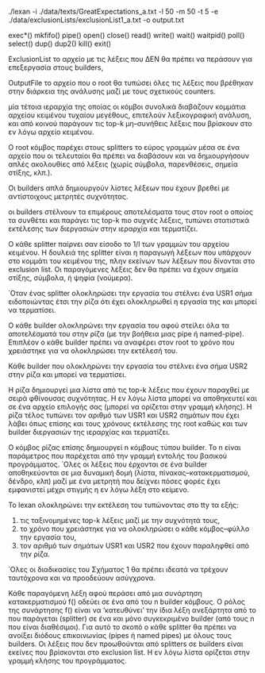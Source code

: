./lexan -i ./data/texts/GreatExpectations_a.txt -l 50 -m 50 -t 5 -e ./data/exclusionLists/exclusionList1_a.txt -o output.txt

exec*()
mkfifo()
pipe()
open()
close()
read()
write()
wait()
waitpid()
poll()
select()
dup()
dup2()
kill()
exit()

ExclusionList το αρχείο με τις λέξεις που ΔΕΝ θα πρέπει να περάσουν για επεξεργασία στους builders,

OutputFile το αρχείο που ο root θα τυπώσει όλες τις λέξεις που βρέθηκαν στην διάρκεια της ανάλυσης
μαζί με τους σχετικούς counters.

μία τέτοια ιεραρχία της οποίας
οι κόμβοι συνολικά διαβάζουν κομμάτια αρχείου κειμένου τυχαίου μεγέθους, επιτελούν λεξικογραφική ανάλυση,
και από κοινού παράγουν τις top-k μη–συνήθεις λέξεις που βρίσκουν στο εν λόγω αρχείο κειμένου.

Ο root κόμβος παρέχει στους splitters
το εύρος γραμμών μέσα σε ένα αρχείο που οι τελευταίοι θα πρέπει να διαβάσουν και να δημιουργήσουν απλές
ακολουθίες από λέξεις (χωρίς σύμβολα, παρενθέσεις, σημεία στίξης, κλπ.).

Οι builders απλά δημιουργούν
λίστες λέξεων που έχουν βρεθεί με αντίστοιχους μετρητές συχνότητας.

οι builders στέλνουν τα επιμέρους αποτελέσματα τους στον root ο οποίος τα συνθέτει και παράγει τις top-k πιο
συχνές λέξεις, τυπώνει στατιστικά εκτέλεσης των διεργασιών στην ιεραρχία και τερματίζει.

Ο κάθε splitter παίρνει σαν είσοδο το 1/l των γραμμών του αρχείου κειμένου. Η
δουλειά της splitter είναι η παραγωγή λέξεων που υπάρχουν στο κομμάτι του κειμένου της, πλην εκείνων
των λέξεων που δίνονται στο exclusion list. Οι παραγόμενες λέξεις δεν θα πρέπει να έχουν σημεία στίξης,
σύμβολα, ή ψηφία (νούμερα).

΄Οταν ένας splitter ολοκληρώσει την εργασία του στέλνει ένα USR1 σήμα ειδοποιώντας έτσι την ρίζα ότι
έχει ολοκληρωθεί η εργασία της και μπορεί να τερματίσει.

Ο κάθε builder ολοκληρώνει την εργασία του αφού στείλει όλα τα αποτελέσματά του στην ρίζα (με την
βοήθεια μιας pipe ή named-pipe). Επιπλέον ο κάθε builder πρέπει να αναφέρει στον root το χρόνο που
χρειάστηκε για να ολοκληρώσει την εκτέλεσή του.

Κάθε builder που ολοκληρώνει την εργασία του στέλνει ένα σήμα USR2 στην ρίζα και μπορεί να τερματίσει.

Η ρίζα δημιουργεί μια λίστα από τις top-k λέξεις που έχουν παραχθεί με σειρά φθίνουσας συχνότητας. Η
εν λόγω λίστα μπορεί να αποθηκευτεί και σε ένα αρχείο επιλογής σας (μπορεί να ορίζεται στην γραμμή
κλήσης). Η ρίζα τέλος τυπώνει τον αριθμό των USR1 και USR2 σημάτων που έχει λάβει όπως επίσης και
τους χρόνους εκτέλεσης της root καθώς και των builder διεργασιών της ιεραρχίας και τερματίζει.

Ο κόμβος ρίζας επίσης δημιουργεί n κόμβους τύπου builder. Το n είναι παράμετρος που παρέχεται από την
γραμμή εντολής του βασικού προγράμματος. ΄Ολες οι λέξεις που έρχονται σε ένα builder αποθηκεύονται
σε μια δυναμική δομή (λίστα, πίνακας–κατακερματισμού, δένδρο, κλπ) μαζί με ένα μετρητή που δείχνει
πόσες φορές έχει εμφανιστεί μέχρι στιγμής η εν λόγω λέξη στο κείμενο.

Το
lexan ολοκληρώνει την εκτέλεση του τυπώνοντας στο tty τα εξής:
1. τις ταξινομημένες top-k λέξεις μαζί με την συχνότητά τους,
2. το χρόνο που χρειάστηκε για να ολοκληρώσει ο κάθε κόμβος–φύλλο την εργασία του,
3. τον αριθμό των σημάτων USR1 και USR2 που έχουν παραληφθεί από την ρίζα.

΄Ολες οι διαδικασίες του Σχήματος 1 θα πρέπει ιδεατά να τρέχουν ταυτόχρονα και να προοδεύουν ασύγχρονα.

Κάθε παραγόμενη λέξη αφού περάσει από μια συνάρτηση κατακερματισμού f() οδεύει σε ένα από του n
builder κόμβους. Ο ρόλος της συνάρτησης f() είναι να ‘κατευθύνει’ την ίδια λέξη ανεξάρτητα από το
που παράγεται (splitter) σε ένα και μόνο συγκεκριμένο builder (από τους n που είναι διαθέσιμοι). Για
αυτό το σκοπό ο κάθε splitter θα πρέπει να ανοίξει διόδους επικοινωνίας (pipes ή named pipes) με όλους
τους builders. Οι λέξεις που δεν προωθούνται από splitters σε builders είναι εκείνες που βρίσκονται στο
exclusion list. Η εν λόγω λίστα ορίζεται στην γραμμή κλήσης του προγράμματος.